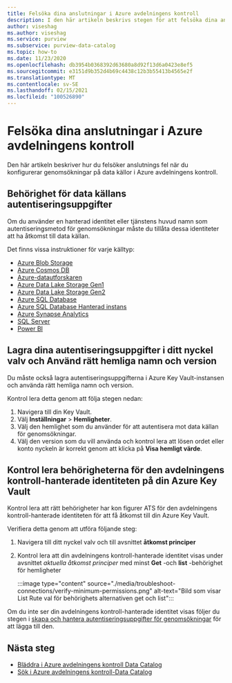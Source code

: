 ```yaml
---
title: Felsöka dina anslutningar i Azure avdelningens kontroll
description: I den här artikeln beskrivs stegen för att felsöka dina anslutningar i Azure avdelningens kontroll.
author: viseshag
ms.author: viseshag
ms.service: purview
ms.subservice: purview-data-catalog
ms.topic: how-to
ms.date: 11/23/2020
ms.openlocfilehash: db3954b0368392d63680a8d92f13d6a0423e8ef5
ms.sourcegitcommit: e3151d9b352d4b69c4438c12b3b55413b4565e2f
ms.translationtype: MT
ms.contentlocale: sv-SE
ms.lasthandoff: 02/15/2021
ms.locfileid: "100526890"
---
```

# <a name="troubleshoot-your-connections-in-azure-purview"></a>Felsöka dina anslutningar i Azure avdelningens kontroll

Den här artikeln beskriver hur du felsöker anslutnings fel när du konfigurerar genomsökningar på data källor i Azure avdelningens kontroll.

## <a name="permission-the-credential-on-the-data-source"></a>Behörighet för data källans autentiseringsuppgifter

Om du använder en hanterad identitet eller tjänstens huvud namn som autentiseringsmetod för genomsökningar måste du tillåta dessa identiteter att ha åtkomst till data källan.

Det finns vissa instruktioner för varje källtyp:

- [Azure Blob Storage](register-scan-azure-blob-storage-source.md#setting-up-authentication-for-a-scan)
- [Azure Cosmos DB](register-scan-azure-cosmos-database.md#setting-up-authentication-for-a-scan)
- [Azure-datautforskaren](register-scan-azure-data-explorer.md#setting-up-authentication-for-a-scan)
- [Azure Data Lake Storage Gen1](register-scan-adls-gen1.md#setting-up-authentication-for-a-scan)
- [Azure Data Lake Storage Gen2](register-scan-adls-gen2.md#setting-up-authentication-for-a-scan)
- [Azure SQL Database](register-scan-azure-sql-database.md)
- [Azure SQL Database Hanterad instans](register-scan-azure-sql-database-managed-instance.md#setting-up-authentication-for-a-scan)
- [Azure Synapse Analytics](register-scan-azure-synapse-analytics.md#setting-up-authentication-for-a-scan)
- [SQL Server](register-scan-on-premises-sql-server.md#setting-up-authentication-for-a-scan)
- [Power BI](register-scan-power-bi-tenant.md)

## <a name="storing-your-credential-in-your-key-vault-and-using-the-right-secret-name-and-version"></a>Lagra dina autentiseringsuppgifter i ditt nyckel valv och Använd rätt hemliga namn och version

Du måste också lagra autentiseringsuppgifterna i Azure Key Vault-instansen och använda rätt hemliga namn och version.

Kontrol lera detta genom att följa stegen nedan:

1. Navigera till din Key Vault.
1. Välj **Inställningar** > **Hemligheter**.
1. Välj den hemlighet som du använder för att autentisera mot data källan för genomsökningar.
1. Välj den version som du vill använda och kontrol lera att lösen ordet eller konto nyckeln är korrekt genom att klicka på **Visa hemligt värde**. 

## <a name="verify-permissions-for-the-purview-managed-identity-on-your-azure-key-vault"></a>Kontrol lera behörigheterna för den avdelningens kontroll-hanterade identiteten på din Azure Key Vault

Kontrol lera att rätt behörigheter har kon figurer ATS för den avdelningens kontroll-hanterade identiteten för att få åtkomst till din Azure Key Vault.

Verifiera detta genom att utföra följande steg:

1. Navigera till ditt nyckel valv och till avsnittet **åtkomst principer**

1. Kontrol lera att din avdelningens kontroll-hanterade identitet visas under avsnittet *aktuella åtkomst principer* med minst **Get** -och **list** -behörighet för hemligheter

   :::image type="content" source="./media/troubleshoot-connections/verify-minimum-permissions.png" alt-text="Bild som visar List Rute val för behörighets alternativen get och list":::

Om du inte ser din avdelningens kontroll-hanterade identitet visas följer du stegen i [skapa och hantera autentiseringsuppgifter för genomsökningar](manage-credentials.md) för att lägga till den. 

## <a name="next-steps"></a>Nästa steg

- [Bläddra i Azure avdelningens kontroll Data Catalog](how-to-browse-catalog.md)
- [Sök i Azure avdelningens kontroll-Data Catalog](how-to-search-catalog.md)
